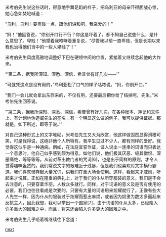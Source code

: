 
米考伯先生说这些话时，得意地手舞足蹈的样子，把乌利亚的母亲吓得胆战心惊，她心急如焚地喊道：

“乌利，乌利！要卑贱一点，跟他们讲和吧，我亲爱的！”

“妈！”他回答说，“你别开口行不行？你这是吓着了，都不知自己说些什么，是什么意思了。卑贱！”他望着我咆哮着重复说，“尽管我以前一直卑贱，但是长期以来我也治得他们当中的一些人卑贱了！”

米考伯先生风度高雅地调整好下巴在硬领中间的位置，紧接着又继续念起他的大作来。

“‘第二条，据我所深知、深悉、深信，希普曾有好几次——’”

“可就凭这点是没有用的，”乌利亚松了口气的样子咕哝说，“妈，你别开口。”

“我们一会儿就会拿出东西来的，不仅有用，还要最后把你给了结掉呢，先生。”米考伯先生回答说。

“‘第二条，据我所深知、深悉、深信，希普曾有好几次，在各种账本、簿记和文件上，有计划地伪造威先生的签名；有一个明显这么做的例子，我可以提供证据。那就是，如下所述，即等于说。’”

对自己这种形式上的文字堆砌，米考伯先生又大为欣赏，他这样做固然显得滑稽可笑，可是我得说，这绝非他个人所特有。我平生见过不少人，都有同样的爱好。我觉得这似乎是一种通病。例如，在法庭宣誓作证，证人说出一连串的词语而只表达一个意思时，他自己似乎感到颇为得意。如他们说，他们极其厌恶、极其憎恨、深恶痛绝，等等等等。从前对革出教门者的咒词[6]，也是出于同样的原则，才令人觉得趣味盎然的。我们常说文字的艰难近于残暴，但是我们也喜欢对文字横行霸道。我们喜欢储存起大量冗词，供我们在重大场合使用。这样，看起来才威风，听起来才悦耳。正如在隆重的典礼上，对于我们的仆从所穿服装的意义，我们是不会去注意的，只要穿着华丽，人数众多就行。同样，对于词语的意义及是否有使用的必要，我们也往往看成是次要的，只要有大量的词语用来炫耀就行了。正像有些大人先生一样，因为仆从的服装过于炫耀而惹出麻烦，或者因为奴隶为数太多而起来反抗主人，因此我想，我可以举出一个国家[7]，由于词语的仆从太多，已经陷入许多重大的困难之中，而且，将来还会陷入许多更大的困难之中。

米考伯先生几乎咂着嘴继续往下念道：

[next](page666.md)